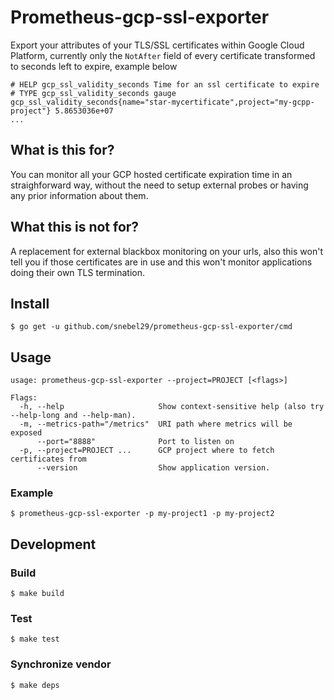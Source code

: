 # Prometheus-gcp-ssl-exporter
Export your attributes of your TLS/SSL certificates within Google Cloud Platform, currently only the `NotAfter` field of every certificate transformed to seconds left to expire, example below

```
# HELP gcp_ssl_validity_seconds Time for an ssl certificate to expire
# TYPE gcp_ssl_validity_seconds gauge
gcp_ssl_validity_seconds{name="star-mycertificate",project="my-gcpp-project"} 5.8653036e+07
...
```

## What is this for?
You can monitor all your GCP hosted certificate expiration time in an straighforward way, without the need to setup external probes or having any prior information about them.

## What this is not for?
A replacement for external blackbox monitoring on your urls, also this won't tell you if those certificates are in use and this won't monitor applications doing their own TLS termination.

## Install
```
$ go get -u github.com/snebel29/prometheus-gcp-ssl-exporter/cmd
```

## Usage
```
usage: prometheus-gcp-ssl-exporter --project=PROJECT [<flags>]

Flags:
  -h, --help                     Show context-sensitive help (also try --help-long and --help-man).
  -m, --metrics-path="/metrics"  URI path where metrics will be exposed
      --port="8888"              Port to listen on
  -p, --project=PROJECT ...      GCP project where to fetch certificates from
      --version                  Show application version.
```

### Example
```
$ prometheus-gcp-ssl-exporter -p my-project1 -p my-project2
```

## Development

### Build
```
$ make build
```

### Test
```
$ make test
```

### Synchronize vendor
```
$ make deps
```

